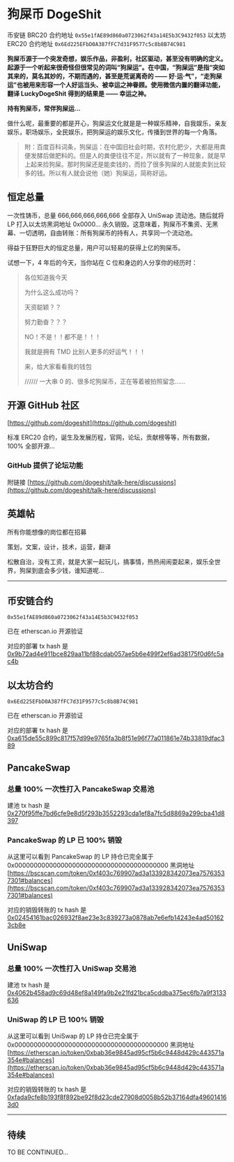 # 狗屎币 DogeShit

币安链 BRC20 合约地址 `0x55e1fAE89d860a0723062f43a14E5b3C9432f053`
以太坊 ERC20 合约地址 `0x6Ed225EFbD0A387fFC7d31F9577c5c8b8B74C981`

**狗屎币源于一个突发奇想，娱乐作品，非盈利，社区驱动，甚至没有明确的定义。起源于一个听起来很奇怪但很常见的词叫“狗屎运”。在中国，“狗屎运”是指“突如其来的，莫名其妙的，不期而遇的，甚至是荒诞离奇的 —— 好·运·气”，“走狗屎运”也被用来形容一个人好运当头、被幸运之神眷顾。使用微信内置的翻译功能，翻译 LuckyDogeShit 得到的结果是 —— 幸运之神。**

**持有狗屎币，常伴狗屎运…**

做什么呢，最重要的都是开心，狗屎运文化就是是一种娱乐精神，自我娱乐，亲友娱乐，职场娱乐，全民娱乐，把狗屎运的娱乐文化，传播到世界的每一个角落。


> 附：百度百科词条，狗屎运：在中国旧社会时期，农村化肥少，大都是用粪便发酵后做肥料的。但是人的粪便往往不足，所以就有了一种现象，就是早上起来捡狗屎。那时狗屎还是能卖钱的，而捡了很多狗屎的人就能卖到比较多的钱。所以有人就会说他（她）狗屎运，简称好运。


## 恒定总量

一次性铸币，总量 666,666,666,666,666 全部存入 UniSwap 流动池。随后就将 LP 打入以太坊黑洞地址 0x0000... 永久销毁。这意味着，狗屎币不集资、无黑幕、一切透明，自由转账：所有狗屎币的持有人，共享同一个流动池。

得益于狂野巨大的恒定总量，用户可以轻易的获得上亿的狗屎币。

试想一下，4 年后的今天，当你站在 C 位和身边的人分享你的经历时：

> 各位知道我今天
> 
> 为什么这么成功吗？
> 
> 天资聪颖？？
> 
> 努力勤奋？？？
> 
> NO！不是！！都不是！！！
> 
> 我就是拥有 TMD 比别人更多的好运气！！！
> 
> 来，给大家看看我的钱包
>
> ////// 一大串 0 的、很多坨狗屎币，正在等着被拍照留念……





## 开源 GitHub 社区

[https://github.com/dogeshit](https://github.com/dogeshit)

标准 ERC20 合约，诞生及发展历程，官网，论坛，贡献榜等等，所有数据，100% 全部开源…

### GitHub 提供了论坛功能

附链接 [https://github.com/dogeshit/talk-here/discussions](https://github.com/dogeshit/talk-here/discussions)



## 英雄帖

所有你能想像的岗位都在招募

策划，文案，设计，技术，运营，翻译

松散自治，没有工资，就是大家一起玩儿，搞事情，热热闹闹耍起来，娱乐全世界，狗屎到底会多少钱，谁知道呢…


---------


## 币安链合约

`0x55e1fAE89d860a0723062f43a14E5b3C9432f053`

已在 etherscan.io 开源验证

对应的部署 tx hash 是
[0x9b72ad4e911bce829aa11bf88cdab057ae5b6e499f2ef6ad38175f0d6fc5ac4b](https://bscscan.com/tx/0x9b72ad4e911bce829aa11bf88cdab057ae5b6e499f2ef6ad38175f0d6fc5ac4b)


## 以太坊合约

`0x6Ed225EFbD0A387fFC7d31F9577c5c8b8B74C981`

已在 etherscan.io 开源验证

对应的部署 tx hash 是
[0xa615de55c899c817f57d99e9765fa3b8f51e96f77a011861e74b33819dfac389](https://etherscan.io/tx/0xa615de55c899c817f57d99e9765fa3b8f51e96f77a011861e74b33819dfac389)


## PancakeSwap

### 总量 100% 一次性打入 PancakeSwap 交易池

建池 tx hash 是
[0x270f95ffe7bd6cfe9e8d5f293b3552293cda1ef8a7fc5d8869a299cba41d8397](https://bscscan.com/tx/0x270f95ffe7bd6cfe9e8d5f293b3552293cda1ef8a7fc5d8869a299cba41d8397)

### PancakeSwap 的 LP 已 100% 销毁

从这里可以看到 PancakeSwap 的 LP 持仓已完全属于 0x0000000000000000000000000000000000000000 黑洞地址
[https://bscscan.com/token/0xf403c769907ad3a133928342073ea75763537301#balances](https://bscscan.com/token/0xf403c769907ad3a133928342073ea75763537301#balances)

对应的销毁转账的 tx hash 是
[0x02454161bac026932f8ae23e3c839273a0878ab7e6efb14243e4ad501623cb8e](https://bscscan.com/tx/0x02454161bac026932f8ae23e3c839273a0878ab7e6efb14243e4ad501623cb8e)


## UniSwap

### 总量 100% 一次性打入 UniSwap 交易池

建池 tx hash 是
[0x4062b458ad9c69d48ef8a149fa9b2e21fd21bca5cddba375ec6fb7a9f3133636](https://etherscan.io/tx/0x4062b458ad9c69d48ef8a149fa9b2e21fd21bca5cddba375ec6fb7a9f3133636)

### UniSwap 的 LP 已 100% 销毁

从这里可以看到 UniSwap 的 LP 持仓已完全属于 0x0000000000000000000000000000000000000000 黑洞地址
[https://etherscan.io/token/0xbab36e9845ad95cf5b6c9448d429c443571a354e#balances](https://etherscan.io/token/0xbab36e9845ad95cf5b6c9448d429c443571a354e#balances)

对应的销毁转账的 tx hash 是
[0xfada9cfe8b193f8f892be92f8d23cde27908d0058b52b37164dfa496014163d0](https://etherscan.io/tx/0xfada9cfe8b193f8f892be92f8d23cde27908d0058b52b37164dfa496014163d0)


---------

## 待续

TO BE CONTINUED...

